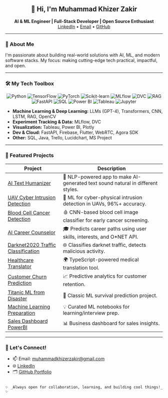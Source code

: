 <!-- Profile header with a personal touch -->
<h2 align="center">👋 Hi, I'm Muhammad Khizer Zakir</h2>
<p align="center">
  <b>AI & ML Engineer | Full-Stack Developer | Open Source Enthusiast</b><br>
  <a href="https://linkedin.com/in/muhammad-khizer-zakir">LinkedIn</a> •
  <a href="mailto:muhammadkhizerzakir@gmail.com">Email</a> •
  <a href="https://github.com/Khizer-Data">GitHub</a>
</p>

---

### 🚀 About Me

I'm passionate about building real-world solutions with AI, ML, and modern software stacks. My focus: making cutting-edge tech practical, impactful, and open.

---

### 🛠️ My Tech Toolbox

<p align="center">
  <img alt="Python" src="https://img.shields.io/badge/Python-3776AB?logo=python&logoColor=white&style=for-the-badge"/>
  <img alt="TensorFlow" src="https://img.shields.io/badge/TensorFlow-FF6F00?logo=tensorflow&logoColor=white&style=for-the-badge"/>
  <img alt="PyTorch" src="https://img.shields.io/badge/PyTorch-EE4C2C?logo=pytorch&logoColor=white&style=for-the-badge"/>
  <img alt="Scikit-learn" src="https://img.shields.io/badge/Scikit--learn-F7931E?logo=scikit-learn&logoColor=white&style=for-the-badge"/>
  <img alt="MLflow" src="https://img.shields.io/badge/MLflow-0194E2?logo=mlflow&logoColor=white&style=for-the-badge"/>
  <img alt="DVC" src="https://img.shields.io/badge/DVC-945DD6?logo=dvc&logoColor=white&style=for-the-badge"/>
  <img alt="RAG" src="https://img.shields.io/badge/RAG-0A192F?logo=openai&logoColor=white&style=for-the-badge"/>
  <img alt="FastAPI" src="https://img.shields.io/badge/FastAPI-009688?logo=fastapi&logoColor=white&style=for-the-badge"/>
  <img alt="SQL" src="https://img.shields.io/badge/SQL-4479A1?logo=mysql&logoColor=white&style=for-the-badge"/    >
  <img alt="Power BI" src="https://img.shields.io/badge/PowerBI-F2C811?logo=sql&logoColor=black&style=for-the-badge"/>
  <img alt="Tableau" src="https://img.shields.io/badge/Tableau-E97627?logo=tableau&logoColor=white&style=for-the-badge"/>
  <img alt="Jupyter" src="https://img.shields.io/badge/Jupyter-F37626?logo=jupyter&logoColor=white&style=for-the-badge"/>
</p>

- **Machine Learning & Deep Learning:** LLMs (GPT-4), Transformers, CNN, LSTM, RAG, OpenCV  
- **Experiment Tracking & Data:** MLflow, DVC  
- **Visualization:** Tableau, Power BI, Plotly  
- **Dev & Cloud:** FastAPI, Firebase, Flutter, WebRTC, Agora SDK  
- **Other:** SQL, Java, Trello, Lucidchart, MS Project

---

### 🌟 Featured Projects

| Project | Description |
|---------|-------------|
| [AI Text Humanizer](https://github.com/Khizer-Data/AI-Text-Humanizer) | 📝 NLP-powered app to make AI-generated text sound natural in different styles. |
| [UAV Cyber Intrusion Detection](https://github.com/Khizer-Data/uav-cyber-intrusion-detection) | 🚁 ML for cyber-physical intrusion detection in UAVs, 96%+ accuracy. |
| [Blood Cell Cancer Detection](https://github.com/Khizer-Data/Blood-cell-cancer-detection) | 🩸 CNN-based blood cell image classifier for early cancer screening. |
| [AI Career Counselor](https://github.com/Khizer-Data/AI-Career-Counselor) | 🎓 Predicts career paths using user skills, interests, and O*NET API. |
| [Darknet2020 Traffic Classification](https://github.com/Khizer-Data/Darknet2020-Traffic-Classification) | 🌐 Classifies darknet traffic, detects malicious activity. |
| [Healthcare Translator](https://github.com/Khizer-Data/healthcaretranslator) | 🌍 TypeScript-powered medical translation tool. |
| [Customer Churn Prediction](https://github.com/Khizer-Data/Customer-Churn-Prediction) | 📈 Predictive analytics for customer retention. |
| [Titanic ML from Disaster](https://github.com/Khizer-Data/Titanic-ML-from-Disaster) | 🚢 Classic ML survival prediction project. |
| [Machine Learning Preparation](https://github.com/Khizer-Data/Machine-Learning-Preparation) | 💡 Curated ML notebooks for learning/interview prep. |
| [Sales Dashboard PowerBI](https://github.com/Khizer-Data/Sales-Dashboard-PowerBI) | 📊 Business dashboard for sales insights. |

---

### 🤝 Let's Connect!

- 📫 Email: [muhammadkhizerzakir@gmail.com](mailto:muhammadkhizerzakir@gmail.com)
- 🌐 [LinkedIn](https://linkedin.com/in/muhammad-khizer-zakir)
- 🗂️ [GitHub Portfolio](https://github.com/Khizer-Data)

```

✨ _Always open for collaboration, learning, and building cool things!_ ✨
